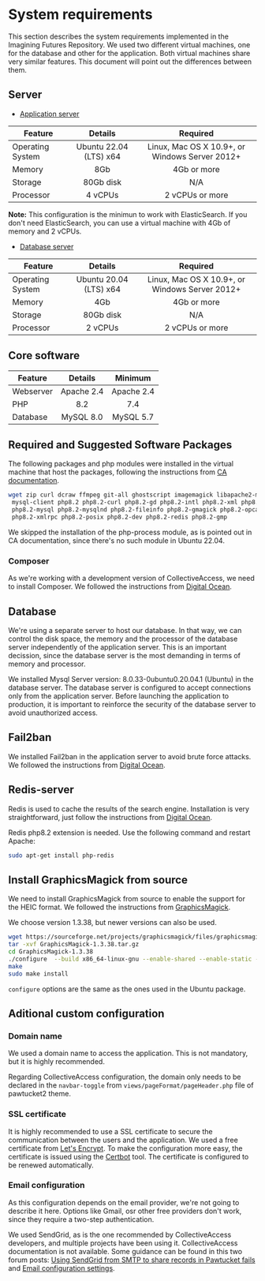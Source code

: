 # System requirements

This section describes the system requirements implemented in the Imagining Futures Repository. We used two different virtual machines, one for the database and other for the application. Both virtual machines share very similar features. This document will point out the differences between them.

## Server

- [Application server](#application-server)

| Feature   |      Details      |      Required      |
|----------|:-------------:|:-------------:|
| Operating System |  Ubuntu 22.04 (LTS) x64 | Linux, Mac OS X 10.9+, or Windows Server 2012+ |
| Memory |    8Gb   | 4Gb or more |
| Storage | 80Gb disk | N/A |
| Processor | 4 vCPUs | 2 vCPUs or more |

**Note:** This configuration is the minimun to work with ElasticSearch. If you don't need ElasticSearch, you can use a virtual machine with 4Gb of memory and 2 vCPUs.

- [Database server](#database-server)

| Feature   |      Details      |      Required      |
|----------|:-------------:|:-------------:|
| Operating System |  Ubuntu 20.04 (LTS) x64 | Linux, Mac OS X 10.9+, or Windows Server 2012+ |
| Memory |    4Gb   | 4Gb or more |
| Storage | 80Gb disk | N/A |
| Processor | 2 vCPUs | 2 vCPUs or more |

## Core software

| Feature   |      Details      |     Minimum      |
|----------|:-------------:|:-------------:|
| Webserver |  Apache 2.4 | Apache 2.4 |
| PHP |    8.2   | 7.4 |
| Database | MySQL 8.0 | MySQL 5.7 |

## Required and Suggested Software Packages

The following packages and php modules were installed in the virtual machine that host the packages, following the instructions from [CA documentation](https://manual.collectiveaccess.org/providence/user/setup/systemReq.html#required-and-suggested-software-packages-by-distribution).

```bash
wget zip curl dcraw ffmpeg git-all ghostscript imagemagick libapache2-mod-php8.2 libreoffice \
 mysql-client php8.2 php8.2-curl php8.2-gd php8.2-intl php8.2-xml php8.2-zip php8.2-bcmath \
 php8.2-mysql php8.2-mysqlnd php8.2-fileinfo php8.2-gmagick php8.2-opcache php8.2-mbstring \
 php8.2-xmlrpc php8.2-posix php8.2-dev php8.2-redis php8.2-gmp
```

We skipped the installation of the php-process module, as is pointed out in CA documentation, since there's no such module in Ubuntu 22.04.

### Composer

As we're working with a development version of CollectiveAccess, we need to install Composer. We followed the instructions from [Digital Ocean](https://www.digitalocean.com/community/tutorials/how-to-install-and-use-composer-on-ubuntu-20-04).

## Database

We're using a separate server to host our database. In that way, we can control the disk space, the memory and the processor of the database server independently of the application server. This is an important decission, since the database server is the most demanding in terms of memory and processor.

We installed Mysql Server version: 8.0.33-0ubuntu0.20.04.1 (Ubuntu) in the database server. The database server is configured to accept connections only from the application server. Before launching the application to production, it is important to reinforce the security of the database server to avoid unauthorized access.

## Fail2ban

We installed Fail2ban in the application server to avoid brute force attacks. We followed the instructions from [Digital Ocean](https://www.digitalocean.com/community/tutorials/how-to-protect-ssh-with-fail2ban-on-ubuntu-20-04).

## Redis-server

Redis is used to cache the results of the search engine. Installation is very straightforward, just follow the instructions from [Digital Ocean](https://www.digitalocean.com/community/tutorials/how-to-install-and-secure-redis-on-ubuntu-20-04).

Redis php8.2 extension is needed. Use the following command and restart Apache:

```bash
sudo apt-get install php-redis
```

## Install GraphicsMagick from source

We need to install GraphicsMagick from source to enable the support for the HEIC format. We followed the instructions from [GraphicsMagick](http://www.graphicsmagick.org/INSTALL-unix.html#install-unix).

We choose version 1.3.38, but newer versions can also be used.

```bash
wget https://sourceforge.net/projects/graphicsmagick/files/graphicsmagick/1.3.38/GraphicsMagick-1.3.38.tar.gz
tar -xvf GraphicsMagick-1.3.38.tar.gz
cd GraphicsMagick-1.3.38
./configure  --build x86_64-linux-gnu --enable-shared --enable-static --enable-libtool-verbose --prefix=/usr --mandir=${prefix}/share/man --infodir=${prefix}/share/info --docdir=${prefix}/share/doc/graphicsmagick --with-gs-font-dir=/usr/share/fonts/type1/gsfonts
make
sudo make install
```

`configure` options are the same as the ones used in the Ubuntu package.

## Aditional custom configuration

### Domain name

We used a domain name to access the application. This is not mandatory, but it is highly recommended.

Regarding CollectiveAccess configuration, the domain only needs to be declared in the `navbar-toggle` from `views/pageFormat/pageHeader.php` file of pawtucket2 theme.

### SSL certificate

It is highly recommended to use a SSL certificate to secure the communication between the users and the application. We used a free certificate from [Let's Encrypt](https://letsencrypt.org/). To make the configuration more easy, the certificate is issued using the [Certbot](https://certbot.eff.org/) tool. The certificate is configured to be renewed automatically.

### Email configuration

As this configuration depends on the email provider, we're not going to describe it here. Options like Gmail, osr other free providers don't work, since they require a two-step authentication.

We used SendGrid, as is the one recommended by CollectiveAccess developers, and multiple projects have been using it. CollectiveAccess documentation is not available. Some guidance can be found in this two forum posts: [Using SendGrid from SMTP to share records in Pawtucket fails](https://collectiveaccess.org/support/index.php?p=/discussion/301431/using-sendgrid-from-smtp-to-share-records-in-pawtucket-fails) and [Email configuration settings](https://collectiveaccess.org/support/index.php?p=/discussion/301146/email-configuration-settings).

